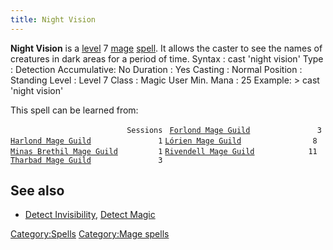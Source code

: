 ```yaml
---
title: Night Vision
---
```


**Night Vision** is a [level](level "wikilink") 7
[mage](mage "wikilink") [spell](spell "wikilink"). It allows the caster
to see the names of creatures in dark areas for a period of time. Syntax
: cast 'night vision' Type : Detection Accumulative: No Duration : Yes
Casting : Normal Position : Standing Level : Level 7 Class : Magic User
Min. Mana : 25 Example: \> cast 'night vision'

This spell can be learned from:

`                          Sessions `
[`Forlond Mage Guild`](Forlond_Mage_Guild "wikilink")`               3`
[`Harlond Mage Guild`](Harlond_Mage_Guild "wikilink")`               1`
[`Lórien Mage Guild`](Lórien_Mage_Guild "wikilink")`                8`
[`Minas Brethil Mage Guild`](Minas_Brethil_Mage_Guild "wikilink")`         1`
[`Rivendell Mage Guild`](Rivendell_Mage_Guild "wikilink")`            11`
[`Tharbad Mage Guild`](Tharbad_Mage_Guild "wikilink")`               3`

## See also

- [Detect Invisibility](Detect_Invisibility "wikilink"), [Detect
  Magic](Detect_Magic "wikilink")

[Category:Spells](Category:Spells "wikilink") [Category:Mage
spells](Category:Mage_spells "wikilink")